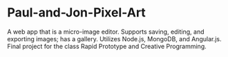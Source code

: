 # Paul-and-Jon-Pixel-Art
A web app that is a micro-image editor. Supports saving, editing, and exporting images; has a gallery. Utilizes Node.js, MongoDB, and Angular.js. Final project for the class Rapid Prototype and Creative Programming.
